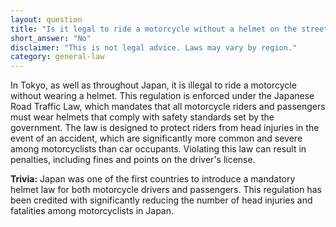 ```yaml
---
layout: question
title: "Is it legal to ride a motorcycle without a helmet on the streets of Tokyo?"
short_answer: "No"
disclaimer: "This is not legal advice. Laws may vary by region."
category: general-law
---
```

In Tokyo, as well as throughout Japan, it is illegal to ride a motorcycle without wearing a helmet. This regulation is enforced under the Japanese Road Traffic Law, which mandates that all motorcycle riders and passengers must wear helmets that comply with safety standards set by the government. The law is designed to protect riders from head injuries in the event of an accident, which are significantly more common and severe among motorcyclists than car occupants. Violating this law can result in penalties, including fines and points on the driver's license.

**Trivia:** Japan was one of the first countries to introduce a mandatory helmet law for both motorcycle drivers and passengers. This regulation has been credited with significantly reducing the number of head injuries and fatalities among motorcyclists in Japan.
